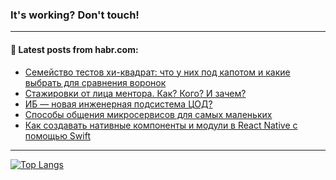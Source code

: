 ### It's working? Don't touch!

---
<!--
#### 🛠️ Technical stack:

![C++](https://img.shields.io/badge/C++-informational?logo=c%2B%2B&style=flat&logoColor=white&color=9C033A)
![Java](https://img.shields.io/badge/Java-informational?logo=java&style=flat&logoColor=white&color=007396)
![Kotlin](https://img.shields.io/badge/Kotlin-informational?logo=Kotlin&style=flat&logoColor=white&color=0095D5)
![JS](https://img.shields.io/badge/JS-informational?logo=javaScript&style=flat&logoColor=black&color=F7Df1E) <br>
![HTML5](https://img.shields.io/badge/HTML5-informational?logo=html5&style=flat&logoColor=white&color=E34F26)
![CSS3](https://img.shields.io/badge/CSS3-informational?logo=css3&style=flat&logoColor=white&color=157286)
![Sass](https://img.shields.io/badge/Saas-informational?logo=sass&style=flat&logoColor=white&color=hotpink)
![PHP](https://img.shields.io/badge/PHP-informational?logo=php&style=flat&logoColor=white&color=777BB4) <br>
![WebPAck](https://img.shields.io/badge/WebPack-informational?logo=webPack&style=flat&logoColor=white&color=FF6F00)
![Bootstrap](https://img.shields.io/badge/Bootstrap-informational?logo=Bootstrap&style=flat&logoColor=white&color=7952B3)
![MySQL](https://img.shields.io/badge/MySQL-informational?logo=MySQL&style=flat&logoColor=white&color=00f) <br>
![NodeJS](https://img.shields.io/badge/NodeJS-informational?logo=node.js&style=flat&logoColor=white&color=43853D)
![Spring](https://img.shields.io/badge/Spring-informational?logo=Spring&style=flat&logoColor=white&color=0A9EDC)
![Angular](https://img.shields.io/badge/Vue-informational?logo=vue.js&style=flat&logoColor=white&color=red)
![Git](https://img.shields.io/badge/Git-informational?logo=git&style=flat&logoColor=white&color=darkorange)

___
-->

#### 💬 Latest posts from habr.com:

<!-- BLOG-POST-LIST:START -->
- [Семейство тестов хи-квадрат: что у них под капотом и какие выбрать для сравнения воронок](https://habr.com/ru/post/677074/?utm_source=habrahabr&utm_medium=rss&utm_campaign=677074)
- [Стажировки от лица ментора. Как? Кого? И зачем?](https://habr.com/ru/post/674220/?utm_source=habrahabr&utm_medium=rss&utm_campaign=674220)
- [ИБ — новая инженерная подсистема ЦОД?](https://habr.com/ru/post/677120/?utm_source=habrahabr&utm_medium=rss&utm_campaign=677120)
- [Способы общения микросервисов для самых маленьких](https://habr.com/ru/post/677128/?utm_source=habrahabr&utm_medium=rss&utm_campaign=677128)
- [Как создавать нативные компоненты и модули в React Native с помощью Swift](https://habr.com/ru/post/671978/?utm_source=habrahabr&utm_medium=rss&utm_campaign=671978)
<!-- BLOG-POST-LIST:END -->

---

[![Top Langs](https://github-readme-stats.vercel.app/api/top-langs/?username=zloylis&layout=compact&hide_border=true&theme=dracula)](https://github.com/zloylis)
